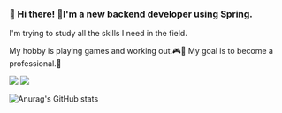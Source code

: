 ### 👋 Hi there! 👋I'm a new backend developer using Spring.
I'm trying to study all the skills I need in the field.

My hobby is playing games and working out.🎮🦾
My goal is to become a professional.🧐

<!--
**qewryy/qewryy** is a ✨ _special_ ✨ repository because its `README.md` (this file) appears on your GitHub profile.

Here are some ideas to get you started:

- 🔭 I’m currently working on ...
- 🌱 I’m currently learning ...
- 👯 I’m looking to collaborate on ...
- 🤔 I’m looking for help with ...
- 💬 Ask me about ...
- 📫 How to reach me: ...
- 😄 Pronouns: ...
- ⚡ Fun fact: ...
-->
<img src="https://img.shields.io/badge/tistory-FE9A2E?style=flat-square&logo=Tistory&logoColor=white"/> <img src="https://img.shields.io/badge/qewryy4@gmail.com-81DAF5?style=flat-square&logo=gmail&logoColor=white"/>

![Anurag's GitHub stats](https://github-readme-stats.vercel.app/api?username=qewryy&show_icons=true&theme=radical)

